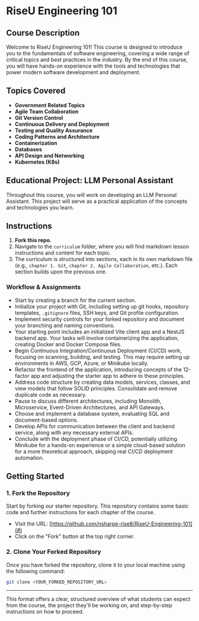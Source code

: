# RiseU Engineering 101

## Course Description

Welcome to RiseU Engineering 101! This course is designed to introduce you to the fundamentals of software engineering, covering a wide range of critical topics and best practices in the industry. By the end of this course, you will have hands-on experience with the tools and technologies that power modern software development and deployment.

## Topics Covered

- **Government Related Topics**
- **Agile Team Collaboration**
- **Git Version Control**
- **Continuous Delivery and Deployment**
- **Testing and Quality Assurance**
- **Coding Patterns and Architecture**
- **Containerization**
- **Databases**
- **API Design and Networking**
- **Kubernetes (K8s)**

## Educational Project: LLM Personal Assistant

Throughout this course, you will work on developing an LLM Personal Assistant. This project will serve as a practical application of the concepts and technologies you learn.

## Instructions

1. **Fork this repo.**
2. Navigate to the `curriculum` folder, where you will find markdown lesson instructions and content for each topic.
3. The curriculum is structured into sections, each in its own markdown file (e.g., `chapter 1. Git`, `chapter 2. Agile Collaboration`, etc.). Each section builds upon the previous one.

### Workflow & Assignments

- Start by creating a branch for the current section.
- Initialize your project with Git, including setting up git hooks, repository templates, `.gitignore` files, SSH keys, and Git profile configuration.
- Implement security controls for your forked repository and document your branching and naming conventions.
- Your starting point includes an initialized Vite client app and a NestJS backend app. Your tasks will involve containerizing the application, creating Docker and Docker Compose files.
- Begin Continuous Integration/Continuous Deployment (CI/CD) work, focusing on scanning, building, and testing. This may require setting up environments in AWS, GCP, Azure, or Minikube locally.
- Refactor the frontend of the application, introducing concepts of the 12-factor app and adjusting the starter app to adhere to these principles.
- Address code structure by creating data models, services, classes, and view models that follow SOLID principles. Consolidate and remove duplicate code as necessary.
- Pause to discuss different architectures, including Monolith, Microservice, Event-Driven Architectures, and API Gateways.
- Choose and implement a database system, evaluating SQL and document-based options.
- Develop APIs for communication between the client and backend service, along with any necessary external APIs.
- Conclude with the deployment phase of CI/CD, potentially utilizing Minikube for a hands-on experience or a simple cloud-based solution for a more theoretical approach, skipping real CI/CD deployment automation.

## Getting Started

### 1. Fork the Repository

Start by forking our starter repository. This repository contains some basic code and further instructions for each chapter of the course.

- Visit the URL: [https://github.com/nsharpe-rise8/RiseU-Engineering-101](#)
- Click on the "Fork" button at the top right corner.

### 2. Clone Your Forked Repository

Once you have forked the repository, clone it to your local machine using the following command:

```bash
git clone <YOUR_FORKED_REPOSITORY_URL>
```
--- 

This format offers a clear, structured overview of what students can expect from the course, the project they'll be working on, and step-by-step instructions on how to proceed.
